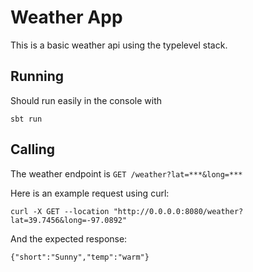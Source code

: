 # Weather App

This is a basic weather api using the typelevel stack.

## Running
Should run easily in the console with

`sbt run`

## Calling
The weather endpoint is `GET /weather?lat=***&long=***`

Here is an example request using curl:

`curl -X GET --location "http://0.0.0.0:8080/weather?lat=39.7456&long=-97.0892"`

And the expected response:

`{"short":"Sunny","temp":"warm"}`
